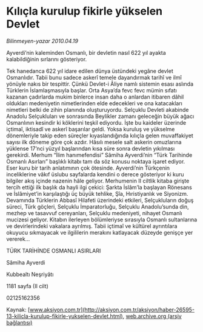 # Kılıçla kurulup fikirle yükselen Devlet

*Bilinmeyen-yazar 2010.04.19*

<font class="agenda2NewsSpot">
 Ayverdi’nin kaleminden Osmanlı, bir devletin nasıl 622 yıl ayakta kalabildiğinin sırlarını gösteriyor.
</font>
<font class="newsDetail">
 <p class="MsoNormal">
  Tek hanedanca 622 yıl idare edilen dünya üstündeki yegâne devlet Osmanlıdır. Tabii bunu sadece askerî temele dayandırmak tarihî ve ilmî yönüyle nakıs bir tespittir. Çünkü Devlet-i Âliye namlı sistemin esası aslında Türklerin İslamlaşmasıyla başlar. Orta Asya’da fevc fevc mümin sıfatı kazanan çadırlarda mukim binlerce insan daha o anlardan itibaren dâhil oldukları medeniyetin nimetlerinden elde edecekleri ve ona katacakları nimetleri belki de zihin planında oluşturuyordu. Selçuklu Devleti akabinde Anadolu Selçukluları ve sonrasında Beylikler zamanı geleceğin büyük ağacı Osmanlının kesindir ki köklerini teşkil ediyordu. İşte bu kaideler üzerinde içtimaî, iktisadî ve askerî başarılar geldi. Yoksa kuruluş ve yükselme dönemleriyle takip eden süreçler kıyaslandığında kılıçla gelen muvaffakiyet sayısı ilk döneme göre çok azdır. Hâsılı mesele salt askerin omuzlarına yüklense 17’nci yüzyıl başlarından kısa süre sonra devletin yıkılması gerekirdi. Merhum “İlim hanımefendisi” Sâmiha Ayverdi’nin “Türk Tarihinde Osmanlı Asırları” başlıklı kitabı tam da söz konusu noktaya işaret ediyor. Eser kuru bir tarih anlatımının çok ötesinde. Ayverdi’nin Türkçenin inceliklerine vâkıf üslubu sayfalarda kendini o derece gösteriyor ki kuru bilgiler akış içinde nazenin hâle geliyor. Merhumenin II ciltlik kitaba girişte tercih ettiği ilk başlık da hayli ilgi çekici: Şarkta İslâm’la başlayan Rönesans ve İslâmiyet’in karşılaştığı üç büyük tehlike, Şîa, Hıristiyanlık ve Siyonizm. Devamında Türklerin Abbasî Hilafeti üzerindeki etkileri, Selçukluların doğuş süreci, Türk göçleri, Selçuklu İmparatorluğu, Selçuklu Anadolu’sunda din, mezhep ve tasavvuf cereyanları, Selçuklu medeniyeti, nihayet Osmanlı mucizesi geliyor. Kitabın ilerleyen bölümleriyse sırasıyla Osmanlı sultanlarına ve devirlerindeki vakalara ayrılmış. Tabii içtimaî ve kültürel ayrıntılara okuyucu sıkmayacak ve ilgililerin merakını katlayacak düzeyde genişçe yer vererek…
 </p>
 <p class="MsoNormal">
  TÜRK TARİHİNDE OSMANLI ASIRLARI
 </p>
 <p class="MsoNormal">
 </p>
 <p class="MsoNormal">
  Sâmiha Ayverdi
 </p>
 <p class="MsoNormal">
  Kubbealtı Neşriyâtı
 </p>
 <p class="MsoNormal">
  1181 sayfa (II cilt)
 </p>
 <p class="MsoNormal">
  02125162356
 </p>
</font>

Kaynak: [www.aksiyon.com.tr](http://aksiyon.com.tr/aksiyon/haber-26595-13-kilicla-kurulup-fikirle-yukselen-devlet.html), [web.archive.org (arşiv bağlantısı)](http://web.archive.org/web/20101120020911/http://aksiyon.com.tr/aksiyon/haber-26595-13-kilicla-kurulup-fikirle-yukselen-devlet.html)
